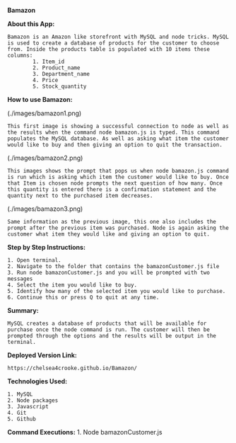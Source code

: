 **Bamazon**

**About this App:**

    Bamazon is an Amazon like storefront with MySQL and node tricks. MySQL is used to create a database of products for the customer to choose from. Inside the products table is populated with 10 items these columns:
            1. Item_id
            2. Product_name
            3. Department_name
            4. Price
            5. Stock_quantity

**How to use Bamazon:**

(./images/bamazon1.png)

    This first image is showing a successful connection to node as well as the results when the command node bamazon.js is typed. This command populates the MySQL database. As well as asking what item the customer would like to buy and then giving an option to quit the transaction. 

(./images/bamazon2.png)

    This images shows the prompt that pops us when node bamazon.js command is run which is asking which item the customer would like to buy. Once that Item is chosen node prompts the next question of how many. Once this quantity is entered there is a confirmation statement and the quantity next to the purchased item decreases. 

(./images/bamazon3.png)

    Same information as the previous image, this one also includes the prompt after the previous item was purchased. Node is again asking the customer what item they would like and giving an option to quit. 

**Step by Step Instructions:**

    1. Open terminal.
    2. Navigate to the folder that contains the bamazonCustomer.js file
    3. Run node bamazonCustomer.js and you will be prompted with two messages
    4. Select the item you would like to buy.
    5. Identify how many of the selected item you would like to purchase.
    6. Continue this or press Q to quit at any time.

**Summary:**

    MySQL creates a database of products that will be available for purchase once the node command is run. The customer will then be prompted through the options and the results will be output in the terminal.

**Deployed Version Link:**

    https://chelsea4crooke.github.io/Bamazon/

**Technologies Used:**

    1. MySQL
    2. Node packages
    3. Javascript
    4. Git
    5. Github

**Command Executions:**
    1. Node bamazonCustomer.js
